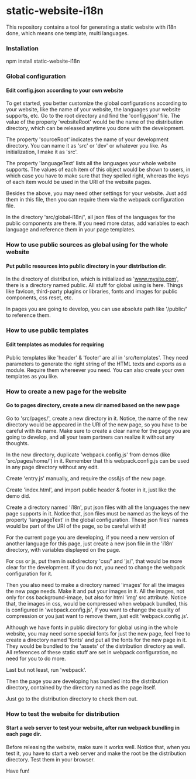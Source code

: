 static-website-i18n
=========================

This repository contains a tool for generating a static website with i18n done, which means one template, multi languages.

### Installation
npm install static-website-i18n

### Global configuration

#### Edit config.json according to your own website

To get started, you better customize the global configurations according to your website, like the name of your website, the languages your website supports, etc. Go to the root directory and find the 'config.json' file. The value of the property 'websiteRoot' would be the name of the distribution directory, which can be released anytime you done with the development.

The property 'sourceRoot' indicates the name of your development directory. You can name it as 'src' or 'dev' or whatever you like. As initialization, I make it as 'src'.

The property 'languageText' lists all the languages your whole website supports. The values of each item of this object would be shown to users, in which case you have to make sure that they spelled right, whereas the keys of each item would be used in the URI of the website pages.

Besides the above, you may need other settings for your website. Just add them in this file, then you can require them via the webpack configuration file.

In the directory 'src/global-i18n/', all json files of the languages for the public components are there. If you need more datas, add variables to each language and reference them in your page templates.

### How to use public sources as global using for the whole website

#### Put public resources into public directory in your distribution dir.

In the directory of distribution, which is initialized as 'www.mysite.com', there is a directory named public. All stuff for global using is here. Things like favicon, third-party plugins or libraries, fonts and images for public components, css reset, etc.

In pages you are going to develop, you can use absolute path like '/public/' to reference them.

### How to use public templates

#### Edit templates as modules for requiring

Public templates like 'header' & 'footer' are all in 'src/templates'. They need parameters to generate the right string of the HTML texts and exports as a module. Require them whereever you need. You can also create your own templates as you like.

### How to create a new page for the website

#### Go to pages directory, create a new dir named based on the new page

Go to 'src/pages/', create a new directory in it. Notice, the name of the new directory would be appeared in the URI of the new page, so you have to be careful with its name. Make sure to create a clear name for the page you are going to develop, and all your team partners can realize it without any thoughts.

In the new directory, duplicate 'webpack.config.js' from demos (like 'src/pages/home/') in it. Remember that this webpack.config.js can be used in any page directory without any edit.

Create 'entry.js' manually, and require the css&js of the new page.

Create 'index.html', and import public header & footer in it, just like the demo did.

Create a directory named 'i18n', put json files with all the languages the new page supports in it. Notice that, json files must be named as the keys of the property 'languageText' in the global configuration. These json files' names would be part of the URI of the page, so be careful with it!

For the current page you are developing, if you need a new version of another language for this page, just create a new json file in the 'i18n' directory, with variables displayed on the page.

For css or js, put them in subdirectory 'css/' and 'js/', that would be more clear for the development. If you do not, you need to change the webpack configuration for it.

Then you also need to make a directory named 'images' for all the images the new page needs. Make it and put your images in it. All the images, not only for css background-image, but also for html 'img' src attribute. Notice that, the images in css, would be compressed when webpack bundled, this is configured in 'webpack.config.js', if you want to change the quality of compression or you just want to remove them, just edit 'webpack.config.js'.

Although we have fonts in public directory for global using in the whole website, you may need some special fonts for just the new page, feel free to create a directory named 'fonts' and put all the fonts for the new page in it. They would be bundled to the 'assets' of the distribution directory as well. All references of these static stuff are set in webpack configuration, no need for you to do more.

Last but not least, run 'webpack'.

Then the page you are developing has bundled into the distribution directory, contained by the directory named as the page itself.

Just go to the distribution directory to check them out.

### How to test the website for distribution

#### Start a web server to test your website, after run webpack bundling in each page dir.

Before releasing the website, make sure it works well. Notice that, when you test it, you have to start a web server and make the root be the distribution directory. Test them in your browser.


Have fun!
